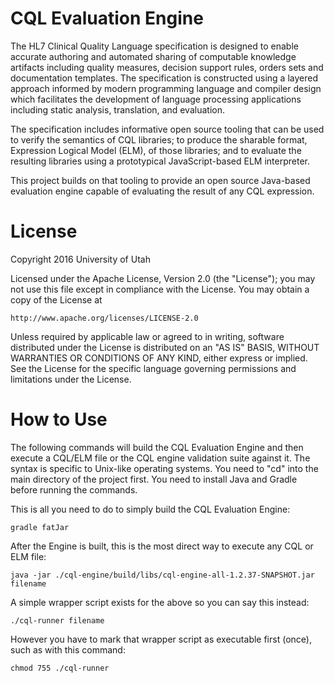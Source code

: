 # CQL Evaluation Engine

The HL7 Clinical Quality Language specification is designed to enable accurate authoring and automated sharing of computable knowledge artifacts including quality measures, decision support rules, orders sets and documentation templates. The specification is constructed using a layered approach informed by modern programming language and compiler design which facilitates the development of language processing applications including static analysis, translation, and evaluation.

The specification includes informative open source tooling that can be used to verify the semantics of CQL libraries; to produce the sharable format, Expression Logical Model (ELM), of those libraries; and to evaluate the resulting libraries using a prototypical JavaScript-based ELM interpreter. 

This project builds on that tooling to provide an open source Java-based evaluation engine capable of evaluating the result of any CQL expression.

# License

Copyright 2016 University of Utah

Licensed under the Apache License, Version 2.0 (the "License");
you may not use this file except in compliance with the License.
You may obtain a copy of the License at

    http://www.apache.org/licenses/LICENSE-2.0

Unless required by applicable law or agreed to in writing, software
distributed under the License is distributed on an "AS IS" BASIS,
WITHOUT WARRANTIES OR CONDITIONS OF ANY KIND, either express or implied.
See the License for the specific language governing permissions and
limitations under the License.

# How to Use

The following commands will build the CQL Evaluation Engine and then
execute a CQL/ELM file or the CQL engine validation suite against it.
The syntax is specific to Unix-like operating systems.
You need to "cd" into the main directory of the project first.
You need to install Java and Gradle before running the commands.

This is all you need to do to simply build the CQL Evaluation Engine:

```
gradle fatJar
```

After the Engine is built, this is the most direct way to execute any CQL
or ELM file:

```
java -jar ./cql-engine/build/libs/cql-engine-all-1.2.37-SNAPSHOT.jar filename
```

A simple wrapper script exists for the above so you can say this instead:

```
./cql-runner filename
```

However you have to mark that wrapper script as executable first (once),
such as with this command:

```
chmod 755 ./cql-runner
```
